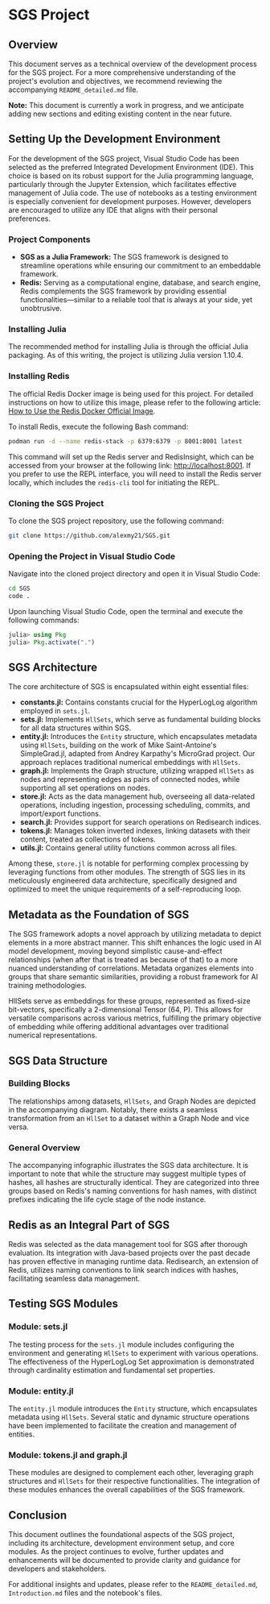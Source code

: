# SGS Project

## Overview

This document serves as a technical overview of the development process for the SGS project. For a more comprehensive understanding of the project's evolution and objectives, we recommend reviewing the accompanying `README_detailed.md` file.

**Note:** This document is currently a work in progress, and we anticipate adding new sections and editing existing content in the near future.

## Setting Up the Development Environment

For the development of the SGS project, Visual Studio Code has been selected as the preferred Integrated Development Environment (IDE). This choice is based on its robust support for the Julia programming language, particularly through the Jupyter Extension, which facilitates effective management of Julia code. The use of notebooks as a testing environment is especially convenient for development purposes. However, developers are encouraged to utilize any IDE that aligns with their personal preferences.

### Project Components

- **SGS as a Julia Framework:** The SGS framework is designed to streamline operations while ensuring our commitment to an embeddable framework.
- **Redis:** Serving as a computational engine, database, and search engine, Redis complements the SGS framework by providing essential functionalities—similar to a reliable tool that is always at your side, yet unobtrusive.

### Installing Julia

The recommended method for installing Julia is through the official Julia packaging. As of this writing, the project is utilizing Julia version 1.10.4.

### Installing Redis

The official Redis Docker image is being used for this project. For detailed instructions on how to utilize this image, please refer to the following article: [How to Use the Redis Docker Official Image](https://www.docker.com/blog/how-to-use-the-redis-docker-official-image/).

To install Redis, execute the following Bash command:

```bash
podman run -d --name redis-stack -p 6379:6379 -p 8001:8001 latest
```

This command will set up the Redis server and RedisInsight, which can be accessed from your browser at the following link: [http://localhost:8001](http://localhost:8001). If you prefer to use the REPL interface, you will need to install the Redis server locally, which includes the `redis-cli` tool for initiating the REPL.

### Cloning the SGS Project

To clone the SGS project repository, use the following command:

```bash
git clone https://github.com/alexmy21/SGS.git
```

### Opening the Project in Visual Studio Code

Navigate into the cloned project directory and open it in Visual Studio Code:

```bash
cd SGS
code .
```

Upon launching Visual Studio Code, open the terminal and execute the following commands:

```julia
julia> using Pkg
julia> Pkg.activate(".")
```

## SGS Architecture

The core architecture of SGS is encapsulated within eight essential files:

- **constants.jl:** Contains constants crucial for the HyperLogLog algorithm employed in `sets.jl`.
- **sets.jl:** Implements `HllSets`, which serve as fundamental building blocks for all data structures within SGS.
- **entity.jl:** Introduces the `Entity` structure, which encapsulates metadata using `HllSets`, building on the work of Mike Saint-Antoine's SimpleGrad.jl, adapted from Andrey Karpathy's MicroGrad project. Our approach replaces traditional numerical embeddings with `HllSets`.
- **graph.jl:** Implements the Graph structure, utilizing wrapped `HllSets` as nodes and representing edges as pairs of connected nodes, while supporting all set operations on nodes.
- **store.jl:** Acts as the data management hub, overseeing all data-related operations, including ingestion, processing scheduling, commits, and import/export functions.
- **search.jl:** Provides support for search operations on Redisearch indices.
- **tokens.jl:** Manages token inverted indexes, linking datasets with their content, treated as collections of tokens.
- **utils.jl:** Contains general utility functions common across all files.

Among these, `store.jl` is notable for performing complex processing by leveraging functions from other modules. The strength of SGS lies in its meticulously engineered data architecture, specifically designed and optimized to meet the unique requirements of a self-reproducing loop.

## Metadata as the Foundation of SGS

The SGS framework adopts a novel approach by utilizing metadata to depict elements in a more abstract manner. This shift enhances the logic used in AI model development, moving beyond simplistic cause-and-effect relationships (when after that is treated as because of that) to a more nuanced understanding of correlations. Metadata organizes elements into groups that share semantic similarities, providing a robust framework for AI training methodologies.

HllSets serve as embeddings for these groups, represented as fixed-size bit-vectors, specifically a 2-dimensional Tensor (64, P). This allows for versatile comparisons across various metrics, fulfilling the primary objective of embedding while offering additional advantages over traditional numerical representations.

## SGS Data Structure

### Building Blocks

The relationships among datasets, `HllSets`, and Graph Nodes are depicted in the accompanying diagram. Notably, there exists a seamless transformation from an `HllSet` to a dataset within a Graph Node and vice versa.

### General Overview

The accompanying infographic illustrates the SGS data architecture. It is important to note that while the structure may suggest multiple types of hashes, all hashes are structurally identical. They are categorized into three groups based on Redis's naming conventions for hash names, with distinct prefixes indicating the life cycle stage of the node instance.

## Redis as an Integral Part of SGS

Redis was selected as the data management tool for SGS after thorough evaluation. Its integration with Java-based projects over the past decade has proven effective in managing runtime data. Redisearch, an extension of Redis, utilizes naming conventions to link search indices with hashes, facilitating seamless data management.

## Testing SGS Modules

### Module: sets.jl

The testing process for the `sets.jl` module includes configuring the environment and generating `HllSets` to experiment with various operations. The effectiveness of the HyperLogLog Set approximation is demonstrated through cardinality estimation and fundamental set properties.

### Module: entity.jl

The `entity.jl` module introduces the `Entity` structure, which encapsulates metadata using `HllSets`. Several static and dynamic structure operations have been implemented to facilitate the creation and management of entities.

### Module: tokens.jl and graph.jl

These modules are designed to complement each other, leveraging graph structures and `HllSets` for their respective functionalities. The integration of these modules enhances the overall capabilities of the SGS framework.

## Conclusion

This document outlines the foundational aspects of the SGS project, including its architecture, development environment setup, and core modules. As the project continues to evolve, further updates and enhancements will be documented to provide clarity and guidance for developers and stakeholders.

For additional insights and updates, please refer to the `README_detailed.md`, `Introduction.md` files and the notebook's files.

